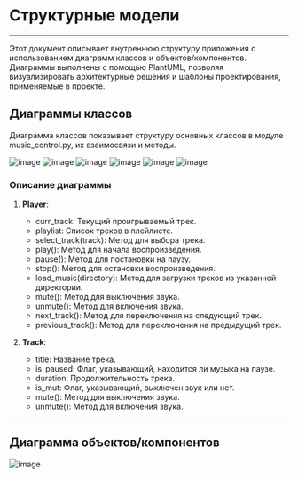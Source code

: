 # Структурные модели
----
Этот документ описывает внутреннюю структуру приложения с использованием диаграмм классов и объектов/компонентов. 
Диаграммы выполнены с помощью PlantUML, позволяя визуализировать архитектурные решения и шаблоны проектирования, применяемые в проекте.
## Диаграммы классов
Диаграмма классов показывает структуру основных классов в модуле music_control.py, их взаимосвязи и методы.

![image](https://github.com/drdSchwarzenMagie/igaveup/assets/159145295/35ae3e1b-3590-4e49-9bdc-183d7841ef6a) ![image](https://github.com/drdSchwarzenMagie/igaveup/assets/159145295/50a9d319-46fc-49df-8c51-31b2dc33352c) ![image](https://github.com/drdSchwarzenMagie/igaveup/assets/159145295/e46db617-2d21-452d-a52c-961f447d3b18) ![image](https://github.com/drdSchwarzenMagie/igaveup/assets/159145295/6630d5e4-edf4-4172-9954-19d8ca64d6bf) ![image](https://github.com/drdSchwarzenMagie/igaveup/assets/159145295/df654b4d-f4f0-4bda-8bfd-64e80c43cc00) ![image](https://github.com/drdSchwarzenMagie/igaveup/assets/159145295/aca9b760-83d4-4b82-bda4-645509bf4509)







### Описание диаграммы
1. **Player**:
   * curr_track: Текущий проигрываемый трек.
   * playlist: Список треков в плейлисте.
   - select_track(track): Метод для выбора трека.
   - play(): Метод для начала воспроизведения.
   - pause(): Метод для постановки на паузу.
   - stop(): Метод для остановки воспроизведения.
   - load_music(directory): Метод для загрузки треков из указанной директории.
   - mute(): Метод для выключения звука.
   - unmute(): Метод для включения звука.
   - next_track(): Метод для переключения на следующий трек.
   - previous_track(): Метод для переключения на предыдущий трек.

2. **Track**:
   * title: Название трека.
   * is_paused: Флаг, указывающий, находится ли музыка на паузе.
   * duration: Продолжительность трека.
   * is_mut: Флаг, указывающий, выключен звук или нет.
   - mute(): Метод для выключения звука.
   - unmute(): Метод для включения звука.
-----
## Диаграмма объектов/компонентов

![image](https://github.com/drdSchwarzenMagie/igaveup/assets/159145295/76f81b22-3059-47e4-975a-abe4e828d916)


